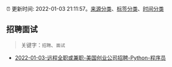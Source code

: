 :alarm_clock: 更新时间: 2022-01-03 21:11:57。[来源分类](../README.md)、[标签分类](../TAGS.md)、[时间分类](../TIMELINE.md)

## 招聘面试


> 关键字：`招聘`、`面试`



- [2022-01-03-远程全职或兼职-美国创业公司招聘-Python-程序员](https://www.v2ex.com/t/825980) 